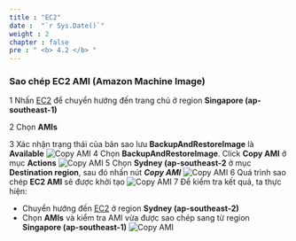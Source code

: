 ```yaml
---
title : "EC2"
date :  "`r Sys.Date()`" 
weight : 2 
chapter : false
pre : " <b> 4.2 </b> "
---
```


### Sao chép EC2 AMI (Amazon Machine Image)

1 Nhấn [EC2](https://us-east-1.console.aws.amazon.com/ec2/home?region=ap-southeast-1#/) để chuyển hướng đến trang chủ ở region **Singapore (ap-southeast-1)**

2 Chọn **AMIs**

3 Xác nhận trạng thái của bản sao lưu **BackupAndRestoreImage** là **Available**
  ![Copy AMI](/images/4.copytosecondregion/8_AIMCopy_1.png?width=90pc)
4 Chọn **BackupAndRestoreImage**. Click **Copy AMI** ở mục **Actions**
  ![Copy AMI](/images/4.copytosecondregion/9_AIMCopy_2.png?width=90pc)
5 Chọn **Sydney (ap-southeast-2** ở mục **Destination region**, sau đó nhấn nút ***Copy AMI***
  ![Copy AMI](/images/4.copytosecondregion/10_AIMCopy_3.png?width=90pc)
6 Quá trình sao chép **EC2 AMI** sẽ được khởi tạo
  ![Copy AMI](/images/4.copytosecondregion/11_AIMCopy_4.png?width=90pc)
7 Để kiểm tra kết quả, ta thực hiện:
 - Chuyển hướng đến [EC2](https://us-east-1.console.aws.amazon.com/ec2/home?region=ap-southeast-2#/) ở region **Sydney (ap-southeast-2)**
 - Chọn **AMIs** và kiểm tra AMI vừa được sao chép sang từ region **Singapore (ap-southeast-1)**
   ![Copy AMI](/images/4.copytosecondregion/12_AIMCopy_5.png?width=90pc)